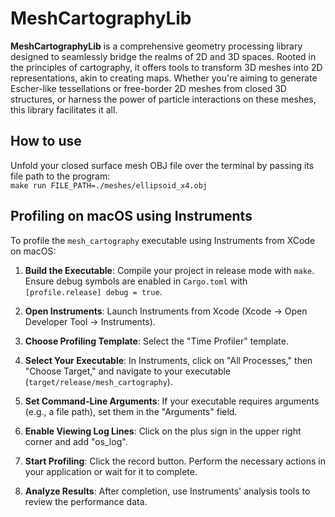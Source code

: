 # MeshCartographyLib

**MeshCartographyLib** is a comprehensive geometry processing library designed to seamlessly bridge the realms of 2D and 3D spaces. Rooted in the principles of cartography, it offers tools to transform 3D meshes into 2D representations, akin to creating maps. Whether you're aiming to generate Escher-like tessellations or free-border 2D meshes from closed 3D structures, or harness the power of particle interactions on these meshes, this library facilitates it all.


## How to use

Unfold your closed surface mesh OBJ file over the terminal by passing its file path to the program:  
`make run FILE_PATH=./meshes/ellipsoid_x4.obj`


## Profiling on macOS using Instruments

To profile the `mesh_cartography` executable using Instruments from XCode on macOS:

1. **Build the Executable**: Compile your project in release mode with `make`. Ensure debug symbols are enabled in `Cargo.toml` with `[profile.release] debug = true`.

2. **Open Instruments**: Launch Instruments from Xcode (Xcode -> Open Developer Tool -> Instruments).

3. **Choose Profiling Template**: Select the "Time Profiler" template.

4. **Select Your Executable**: In Instruments, click on "All Processes," then "Choose Target," and navigate to your executable (`target/release/mesh_cartography`).

5. **Set Command-Line Arguments**: If your executable requires arguments (e.g., a file path), set them in the "Arguments" field.

6. **Enable Viewing Log Lines**: Click on the plus sign in the upper right corner and add "os_log".

7. **Start Profiling**: Click the record button. Perform the necessary actions in your application or wait for it to complete.

8. **Analyze Results**: After completion, use Instruments' analysis tools to review the performance data.
